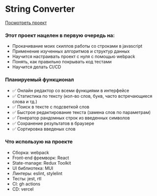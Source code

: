 # String Converter

[Посмотреть проект](https://string-converter.vercel.app)

### Этот проект нацелен в первую очередь на:

- Прокачивание моих скиллов работы со строками в javascript
- Применение изученных алгоритмов и структур данных
- Научится настраивать проект с нуля с помощью webpack
- Понять, как правильно покрывать код тестами
- Научится делать CI/CD

### Планируемый функционал

- ✅ Онлайн редактор со всеми функциями в интерфейсе
- ✅ Статистика по тексту (кол-во слов, букв, часто встречающиеся слова и тд.)
- ✅ Поиск в тексте с подсветкой слов
- ✅ Быстрое редактирование текста (замена слов по параметрам)
- ✅ Генератор рандомных строк из введенных символов
- ✅ Сохранение результатов в браузере
- ✅ Сортировка введеных слов

### Что использую на проекте

- Сборка: webpack
- Front-end фремворк: React
- State-manage: Redux Toolkit
- UI библиотека: MUI
- Линтеры: eslint, stylelint
- Тесты: jest, rtl
- CI: gh actions
- CD: vercel
